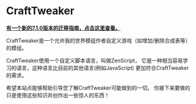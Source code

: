 # CraftTweaker

**[有一个新的7.1.0版本的迁移指南，点击这里查看。](/migrations/migration_7_1_0)**

CraftTweaker是一个允许我的世界模组作者自定义游戏（如增加/删除合成表等）的模组。

CraftTweaker使用一个自定义脚本语言，叫做ZenScript， 它是一种相当容易学习的语言，这种语言比目前的其他语言(例如JavaScript) 更加符合CraftTweaker 的需求。

希望本站点能够帮助引导您了解CraftTweaker可能做到的一切。 你接下来要做的只是使用这些知识并创作出一些惊人的东西！